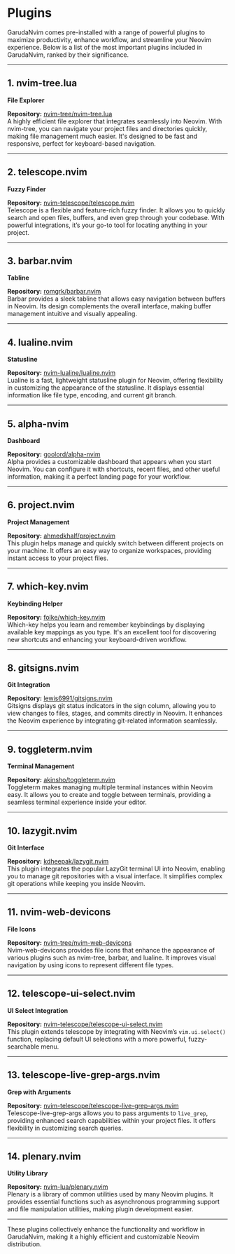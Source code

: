 # Plugins

GarudaNvim comes pre-installed with a range of powerful plugins to maximize productivity, enhance workflow, and streamline your Neovim experience. Below is a list of the most important plugins included in GarudaNvim, ranked by their significance.

---

## 1. **nvim-tree.lua**
**File Explorer**

**Repository:** [nvim-tree/nvim-tree.lua](https://github.com/nvim-tree/nvim-tree.lua)  
A highly efficient file explorer that integrates seamlessly into Neovim. With nvim-tree, you can navigate your project files and directories quickly, making file management much easier. It's designed to be fast and responsive, perfect for keyboard-based navigation.

---

## 2. **telescope.nvim**
**Fuzzy Finder**

**Repository:** [nvim-telescope/telescope.nvim](https://github.com/nvim-telescope/telescope.nvim)  
Telescope is a flexible and feature-rich fuzzy finder. It allows you to quickly search and open files, buffers, and even grep through your codebase. With powerful integrations, it’s your go-to tool for locating anything in your project.

---

## 3. **barbar.nvim**
**Tabline**

**Repository:** [romgrk/barbar.nvim](https://github.com/romgrk/barbar.nvim)  
Barbar provides a sleek tabline that allows easy navigation between buffers in Neovim. Its design complements the overall interface, making buffer management intuitive and visually appealing.

---

## 4. **lualine.nvim**
**Statusline**

**Repository:** [nvim-lualine/lualine.nvim](https://github.com/nvim-lualine/lualine.nvim)  
Lualine is a fast, lightweight statusline plugin for Neovim, offering flexibility in customizing the appearance of the statusline. It displays essential information like file type, encoding, and current git branch.

---

## 5. **alpha-nvim**
**Dashboard**

**Repository:** [goolord/alpha-nvim](https://github.com/goolord/alpha-nvim)  
Alpha provides a customizable dashboard that appears when you start Neovim. You can configure it with shortcuts, recent files, and other useful information, making it a perfect landing page for your workflow.

---

## 6. **project.nvim**
**Project Management**

**Repository:** [ahmedkhalf/project.nvim](https://github.com/ahmedkhalf/project.nvim)  
This plugin helps manage and quickly switch between different projects on your machine. It offers an easy way to organize workspaces, providing instant access to your project files.

---

## 7. **which-key.nvim**
**Keybinding Helper**

**Repository:** [folke/which-key.nvim](https://github.com/folke/which-key.nvim)  
Which-key helps you learn and remember keybindings by displaying available key mappings as you type. It's an excellent tool for discovering new shortcuts and enhancing your keyboard-driven workflow.

---

## 8. **gitsigns.nvim**
**Git Integration**

**Repository:** [lewis6991/gitsigns.nvim](https://github.com/lewis6991/gitsigns.nvim)  
Gitsigns displays git status indicators in the sign column, allowing you to view changes to files, stages, and commits directly in Neovim. It enhances the Neovim experience by integrating git-related information seamlessly.

---

## 9. **toggleterm.nvim**
**Terminal Management**

**Repository:** [akinsho/toggleterm.nvim](https://github.com/akinsho/toggleterm.nvim)  
Toggleterm makes managing multiple terminal instances within Neovim easy. It allows you to create and toggle between terminals, providing a seamless terminal experience inside your editor.

---

## 10. **lazygit.nvim**
**Git Interface**

**Repository:** [kdheepak/lazygit.nvim](https://github.com/kdheepak/lazygit.nvim)  
This plugin integrates the popular LazyGit terminal UI into Neovim, enabling you to manage git repositories with a visual interface. It simplifies complex git operations while keeping you inside Neovim.

---

## 11. **nvim-web-devicons**
**File Icons**

**Repository:** [nvim-tree/nvim-web-devicons](https://github.com/nvim-tree/nvim-web-devicons)  
Nvim-web-devicons provides file icons that enhance the appearance of various plugins such as nvim-tree, barbar, and lualine. It improves visual navigation by using icons to represent different file types.

---

## 12. **telescope-ui-select.nvim**
**UI Select Integration**

**Repository:** [nvim-telescope/telescope-ui-select.nvim](https://github.com/nvim-telescope/telescope-ui-select.nvim)  
This plugin extends telescope by integrating with Neovim’s `vim.ui.select()` function, replacing default UI selections with a more powerful, fuzzy-searchable menu.

---

## 13. **telescope-live-grep-args.nvim**
**Grep with Arguments**

**Repository:** [nvim-telescope/telescope-live-grep-args.nvim](https://github.com/nvim-telescope/telescope-live-grep-args.nvim)  
Telescope-live-grep-args allows you to pass arguments to `live_grep`, providing enhanced search capabilities within your project files. It offers flexibility in customizing search queries.

---

## 14. **plenary.nvim**
**Utility Library**

**Repository:** [nvim-lua/plenary.nvim](https://github.com/nvim-lua/plenary.nvim)  
Plenary is a library of common utilities used by many Neovim plugins. It provides essential functions such as asynchronous programming support and file manipulation utilities, making plugin development easier.

---

These plugins collectively enhance the functionality and workflow in GarudaNvim, making it a highly efficient and customizable Neovim distribution.
